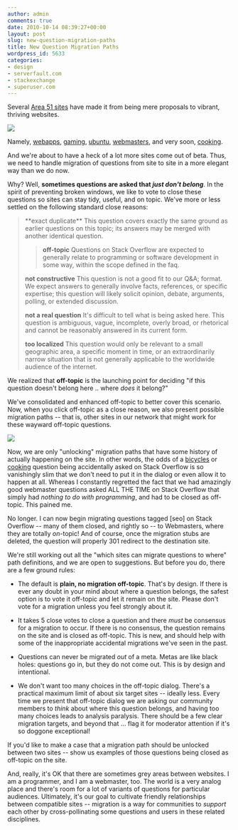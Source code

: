 ```yaml
---
author: admin
comments: true
date: 2010-10-14 08:39:27+00:00
layout: post
slug: new-question-migration-paths
title: New Question Migration Paths
wordpress_id: 5633
categories:
- design
- serverfault.com
- stackexchange
- superuser.com
---
```


Several [Area 51 sites](http://area51.stackexchange.com/) have made it from being mere proposals to vibrant, thriving websites.

![](http://blog.stackoverflow.com/wp-content/uploads/new-public-sites.png)

Namely, [webapps](http://webapps.stackexchange.com), [gaming](http://gaming.stackexchange.com), [ubuntu](http://askubuntu.com), [webmasters](http://webmasters.stackexchange.com), and very soon, [cooking](http://cooking.stackexchange.com).

And we're about to have a heck of a lot more sites come out of beta. Thus, we need to handle migration of questions from site to site in a more elegant way than we do now.

Why? Well, **sometimes questions are asked that _just don't belong_**. In the spirit of preventing broken windows, we like to vote to close these questions so sites can stay tidy, useful, and on topic. We've more or less settled on the following standard close reasons:



<blockquote>
**exact duplicate**
This question covers exactly the same ground as earlier questions on this topic; its answers may be merged with another identical question.


> 
> **off-topic**
Questions on Stack Overflow are expected to generally relate to programming or software development in some way, within the scope defined in the faq.
> 
> 

**not constructive**
This question is not a good fit to our Q&A; format. We expect answers to generally involve facts, references, or specific expertise; this question will likely solicit opinion, debate, arguments, polling, or extended discussion.

**not a real question**
It's difficult to tell what is being asked here. This question is ambiguous, vague, incomplete, overly broad, or rhetorical and cannot be reasonably answered in its current form.

**too localized**
This question would only be relevant to a small geographic area, a specific moment in time, or an extraordinarily narrow situation that is not generally applicable to the worldwide audience of the internet.
</blockquote>



We realized that **off-topic** is the launching point for deciding "if this question doesn't belong here .. where _does_ it belong?" 

We've consolidated and enhanced off-topic to better cover this scenario. Now, when you click off-topic as a close reason, we also present possible migration paths -- that is, other sites in our network that might work for these wayward off-topic questions.

![](http://blog.stackoverflow.com/wp-content/uploads/new-offtopic-dialog.png)

Now, we are only "unlocking" migration paths that have some history of actually happening on the site. In other words, the odds of a [bicycles](http://bicycles.stackexchange.com) or [cooking](http://cooking.stackexchange.com) question being accidentally asked on Stack Overflow is so vanishingly slim that we don't need to put it in the dialog or even allow it to happen at all. Whereas I constantly regretted the fact that we had amazingly good webmaster questions asked ALL THE TIME on Stack Overflow that simply had _nothing to do with programming_, and had to be closed as off-topic. This pained me.

No longer. I can now begin migrating questions tagged [seo] on Stack Overflow -- many of them closed, and rightly so -- to Webmasters, where they are totally _on_-topic! And of course, once the migration stubs are deleted, the question will properly 301 redirect to the destination site.

We're still working out all the "which sites can migrate questions to where" path definitions, and we are open to suggestions. But before you do, there are a few ground rules:





  * The default is **plain, no migration off-topic**. That's by design. If there is ever any doubt in your mind about where a question belongs, the safest option is to vote it off-topic and let it remain on the site. Please don't vote for a migration unless you feel strongly about it.

  * It takes 5 close votes to close a question and there _must_ be consensus for a migration to occur. If there is no consensus, the question remains on the site and is closed as off-topic. This is new, and should help with some of the inappropriate accidental migrations we've seen in the past.

  * Questions can never be migrated _out_ of a meta. Metas are like black holes: questions go in, but they do not come out. This is by design and intentional.

  * We don't want too many choices in the off-topic dialog. There's a practical maximum limit of about six target sites -- ideally less. Every time we present that off-topic dialog we are asking our community members to _think_ about where this question belongs, and having too many choices leads to analysis paralysis. There should be a few clear migration targets, and beyond that ... flag it for moderator attention if it's so doggone exceptional!


If you'd like to make a case that a migration path should be unlocked between two sites -- show us examples of those questions being closed as off-topic on the site.

And, really, it's OK that there are sometimes grey areas between websites. I am a programmer, and I am a webmaster, too. The world is a very analog place and there's room for a lot of variants of questions for particular audiences. Ultimately, it's our goal to cultivate friendly relationships between compatible sites -- migration is a way for communities to _support_ each other by cross-pollinating some questions and users in these related disciplines.

